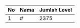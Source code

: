 | No | Nama            | Jumlah Level |
|----|-----------------|--------------|
| 1  | #    |    2375        |
